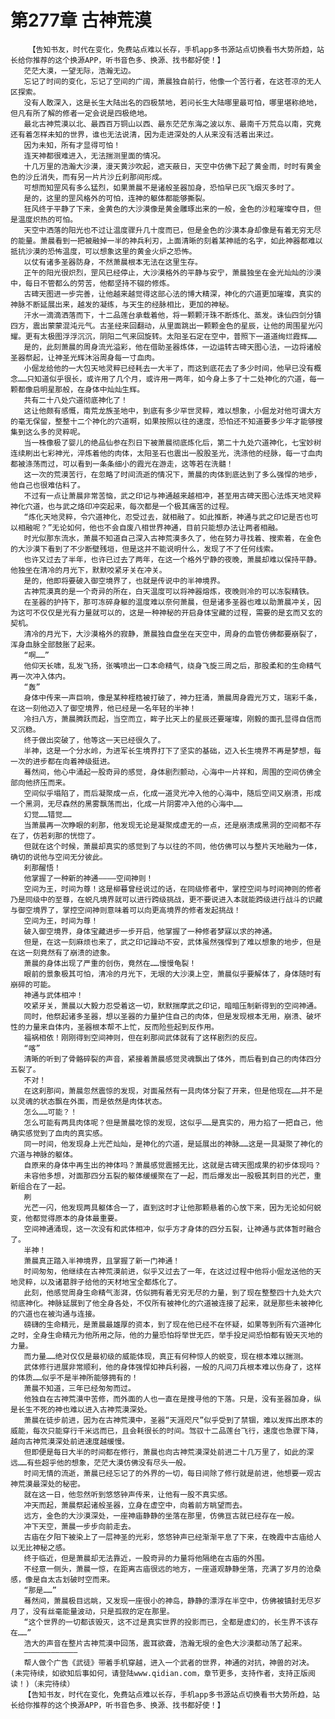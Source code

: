 # 第277章 古神荒漠
        【告知书友，时代在变化，免费站点难以长存，手机app多书源站点切换看书大势所趋，站长给你推荐的这个换源APP，听书音色多、换源、找书都好使！】
       茫茫大漠，一望无际，浩瀚无边。
       忘记了时间的变化，忘记了空间的广阔，萧晨独自前行，他像一个苦行者，在这苍凉的无人区探索。
       没有人敢深入，这是长生大陆出名的四极禁地，若问长生大陆哪里最可怕，哪里堪称绝地，但凡有所了解的修者一定会说是四极绝地。
       最北古神荒漠以北、最西百万铜山以西、最东茫茫东海之波以东、最南千万荒岛以南，究竟还有着怎样未知的世界，谁也无法说清，因为走进深处的人从来没有活着出来过。
       因为未知，所有才显得可怕！
       连天神都很难进入，无法揣测里面的情况。
       十几万里的浩瀚大沙漠，漫天黄沙吹起，遮天蔽日，天空中仿佛下起了黄金雨，时时有黄金色的沙丘消失，而有另一片片沙丘刹那间形成。
       可想而知罡风有多么猛烈，如果萧晨不是诸般圣器加身，恐怕早已灰飞烟灭多时了。
       是的，这里的罡风格外的可怕，连神的躯体都能够撕裂。
       狂风终于平静了下来，金黄色的大沙漠像是黄金雕琢出来的一般，金色的沙粒璀璨夺目，但是温度炽热的可怕。
       天空中洒落的阳光也不过让温度骤升几十度而已，但是金色的沙漠本身却像是有着无穷无尽的能量。萧晨看到一把被融掉一半的神兵利刃，上面清晰的刻着某神祗的名字，如此神器都难以抵抗沙漠的恐怖温度，可以想象这里的黄金火炉之恐怖。
       以仗有诸多圣器防身，不然萧晨根本无法在这里生存。
       正午的阳光很炽烈，罡风已经停止，大沙漠格外的平静与安宁，萧晨独坐在金光灿灿的沙漠中，每日不管都么的劳苦，他都坚持不辍的修炼。
       古碑天图进一步完善，让他越来越觉得这部心法的博大精深，神化的穴道更加璀璨，真实的神脉不断延展出来，越发的凝练，与天生的经脉相比，更加的神秘。
       汗水一滴滴洒落而下，十二品莲台承载着他，将一颗颗汗珠不断炼化、蒸发。诛仙四剑分镇四方，震出蒙蒙混沌元气。古圣经来回翻动，从里面跳出一颗颗金色的星辰，让他的周围星光闪耀。更有太极图浮浮沉沉，阴阳二气来回旋转。太阳圣石定在空中，普照下一道道绚烂霞辉……
       是的，此刻萧晨的周身流光溢彩，他在借助圣器炼体，一边运转古碑天图心法，一边将诸般圣器祭起，让神圣光辉沐浴周身每一寸血肉。
       小倔龙给他的一大包天地灵粹已经耗去一大半了，而这到底花去了多少时间，他早已没有概念……只知道似乎很长，或许用了几个月，或许用一两年，如今身上多了十二处神化的穴道，每一颗都像启明星那般，在身体中灿灿生辉。
       共有二十八处穴道彻底神化了！
       这让他颇有感慨，南荒龙族圣地中，到底有多少罕世灵粹，难以想象，小倔龙对他可谓大方的毫无保留，整整十二个神化的穴道啊，如果按照以往的速度，恐怕还不知道要多少年才能够搜集到这么多的灵粹呢。
       当一株像极了婴儿的绝品仙参在烈日下被萧晨彻底炼化后，第二十九处穴道神化，七宝妙树连续刷出七彩神光，淬炼着他的肉体，太阳圣石也震出一股股圣光，洗涤他的经脉，每一寸血肉都被涤荡而过，可以看到一条条细小的霞光在游走，这等若在洗髓！
       这一次的荒漠苦行，在忽略了时间流逝的情况下，萧晨的肉体到底达到了多么强悍的地步，他自己也很难估料了。
       不过有一点让萧晨非常苦恼，武之印记与神通越来越相冲，甚至用古碑天图心法炼天地灵粹神化穴道，也与武之烙印冲突起来，每次都是一个极其痛苦的过程。
       “炼化天地灵粹，令穴道神化，忍受过去，就相融了。如此推断，神通与武之印记是否也可以相融呢？”无论如何，他也不会自废八相世界神通，目前只能想办法让两者相融。
       时光似那东流水，萧晨不知道自己深入古神荒漠多久了，他在努力寻找着、搜索着，在金色的大沙漠下看到了不少断壁残垣，但是这并不能说明什么，发现了不了任何线索。
       也许又过去了半年，也许已过去了两年，在这一个格外宁静的夜晚，萧晨却难以保持平静。他独坐在清冷的月光下，默默咬紧牙关在冲关。
       是的，他即将要破入御空境界了，也就是传说中的半神境界。
       古神荒漠真的是一个奇异的所在，白天温度可以将神器熔炼，夜晚则冷的可以冻裂精铁。
       在圣器的护持下，那可冻碎身躯的温度难以奈何萧晨，但是诸多圣器也难以助萧晨冲关，因为这可不仅仅是光有力量就可以的，这是一种神秘的开启身体宝藏的过程，需要的是玄而又玄的契机。
       清冷的月光下，大沙漠格外的寂静，萧晨独自盘坐在天空中，周身的血管仿佛都要崩裂了，浑身血脉全部鼓胀了起来。
       “啊……”
       他仰天长啸，乱发飞扬，张嘴喷出一口本命精气，绕身飞旋三周之后，那股柔和的生命精气再一次冲入体内。
       “轰”
       身体中传来一声巨响，像是某种桎梏被打破了，神力狂涌，萧晨周身霞光万丈，瑞彩千条，在这一刻他迈入了御空境界，他已经是一名年轻的半神！
       冷扫八方，萧晨腾跃而起，当空而立，眸子比天上的星辰还要璀璨，刚毅的面孔显得自信而又沉稳。
       终于做出突破了，他等这一天已经很久了。
       半神，这是一个分水岭，为进军长生境界打下了坚实的基础，迈入长生境界不再是梦想，每一次的进步都在向着神级挺进。
       蓦然间，他心中涌起一股奇异的感觉，身体剧烈颤动，心海中一片祥和，周围的空间仿佛全部向他挤压而来。
       空间似乎塌陷了，而后凝聚成一点，化成一道灵光冲入他的心海中，随后空间又崩溃，形成一个黑洞，无尽森然的黑雾飘荡而出，化成一片阴雾冲入他的心海中……
       幻觉……错觉……
       当萧晨再一次睁眼的刹那，他发现无论是凝聚成虚无的一点，还是崩溃成黑洞的空间都不存在了，仿若刹那的恍惚了。
       但就在这个时候，萧晨却真实的感觉到了与以往的不同，他仿佛可以与整片天地融为一体，确切的说他与空间无分彼此。
       刹那醒悟！
       他掌握了一种新的神通————空间神则！
       空间为王，时间为尊！这是柳暮曾经说过的话，在同级修者中，掌控空间与时间神则的修者乃是同级中的至尊，在蜕凡境界就可以进行跨级挑战，更不要说进入本就能跨级进行战斗的识藏与御空境界了，掌控空间神则意味着可以向更高境界的修者发起挑战！
       空间为王，时间为尊！
       破入御空境界，身体宝藏进步一步开启，他掌握了一种修者梦寐以求的神通。
       但是，在这一刻麻烦也来了，武之印记躁动不安，武体虽然强悍到了难以想象的地步，但是在这一刻竟然有了崩溃的迹象。
       萧晨的身体出现了严重的创伤，竟然在……慢慢龟裂！
       眼前的景象极其可怕，清冷的月光下，无垠的大沙漠上空，萧晨似乎要解体了，身体随时有崩碎的可能。
       神通与武体相冲！
       咬紧牙关，萧晨以大毅力忍受着这一切，默默揣摩武之印记，暗暗压制新得到的空间神通。
       同时，他祭起诸多圣器，想以圣器的力量护住自己的肉体，但是发现根本无用，崩溃、破坏性的力量来自体内，圣器根本帮不上忙，反而险些起到反作用。
       福祸相依！刚刚得到空间神则，但在刹那间武体就有了这样剧烈的反应。
       “喀”
       清晰的听到了骨骼碎裂的声音，紧接着萧晨感觉灵魂飘出了体外，而后看到自己的肉体四分五裂了。
       不对！
       在这刹那间，萧晨忽然震惊的发现，对面虽然有一具肉体分裂了开来，但是他现在……并不是以灵魂的状态飘在外面，而是依然是肉体状态。
       怎么……可能？！
       怎么可能有两具肉体呢？但是萧晨吃惊的发现，这似乎……是真实的，用力掐了一把自己，他确实感觉到了血肉的真实感。
       同一时间，他发现身上光芒灿灿，是神化的穴道，是延展出的神脉……这是一具凝聚了神化的穴道与神脉的躯体。
       自原来的身体中再生出的神体吗？萧晨感觉震撼无比，这就是古碑天图成果的初步体现吗？
       未容他多想，对面那四分五裂的躯体缓缓聚在了一起，而后爆发出一股极其刺目的光芒，重新组合在了一起。
       刷
       光芒一闪，他发现两具躯体合一了，直到这时才让他那颗悬着的心放下来，因为无论如何蜕变，他都觉得原本的身体最重要。
       空间神通涌现，这一次没有和武体相冲，似乎方才身体的四分五裂，让神通与武体暂时融合了。
       半神！
       萧晨真正踏入半神境界，且掌握了新一门神通！
       时间匆匆，他继续在古神荒漠前进，似乎又过去了一年，在这过过程中他将小倔龙送他的天地灵粹，以及诸葛胖子给他的天材地宝全都炼化了。
       此刻，他感觉周身生命精气澎湃，仿似拥有着无穷无尽的力量，到了现在整整四十九处大穴彻底神化。神脉延展到了他全身各处，不仅所有被神化的穴道被连接了起来，就是那些未被神化的穴道也在被沟通与连接。
       磅礴的生命精元，是萧晨最雄厚的资本，到了现在他已经不在怀疑，如果等到所有穴道神化之时，全身生命精元为他所用之际，他的力量恐怕将举世无匹，举手投足间恐怕都有毁天灭地的力量。
       而力量……绝对仅仅是最初级的威能体现，真正有何种惊人的蜕变，现在根本难以揣测。
       武体修行进展非常顺利，他的身体强悍如神兵利器，一般的凡间刀兵根本难以伤身了，这样的体质……似乎不是半神所能够拥有的！
       萧晨不知道，三年已经匆匆而过。
       他独自在古神荒漠中苦修，而外面的人也一直在是搜寻他的下落。只是，没有圣器加身，纵是长生不死的神也难以进入古神荒漠深处。
       萧晨在徒步前进，因为在古神荒漠中，圣器“天涯咫尺”似乎受到了禁锢，难以发挥出原本的威能，每次只能穿行千米远而已，且会耗很长的时间。驾驭十二品莲台飞行，速度也急骤下降，越向古神荒漠深处前进速度越缓慢。
       但即便是每日大半的时间都在修行，萧晨也向古神荒漠深处前进二十几万里了，如此的深远……有些超乎他的想象，茫茫大漠仿佛没有尽头一般。
       时间无情的流逝，萧晨已经忘记了的外界的一切，每日间除了修行就是前进，他想要一观古神荒漠最深处的秘密。
       就在这一日，他忽然听到悠悠钟声传来，让他有一股不真实感。
       冲天而起，萧晨祭起诸般圣器，立身在虚空中，向着前方眺望而去。
       远方，金色的大沙漠深处，一座神庙静静的坐落在那里，仿佛亘古就已经存在一般。
       冲下天空，萧晨一步步向前走去。
       古庙在夕阳下被染上了一层神圣的光彩，悠悠钟声已经渐渐平息了下来，在晚霞中古庙给人以无比神秘之感。
       终于临近，但是萧晨却无法靠近，一股奇异的力量将他隔绝在古庙的外围。
       不经意一侧头，萧晨一惊，在距离古庙很远的地方，一座道观静静坐落，充满了岁月的沧桑感，像是自太古划破时空而来。
       “那是……”
       蓦然间，萧晨极目远眺，又发现一座很小的神岛，静静的漂浮在半空中，仿佛被镇封无尽岁月了，没有丝毫能量波动，只是孤寂的定在那里。
       “这个世界的一切都该毁灭，这不过是真实世界的投影而已，全都是虚幻的，长生界不该存在……”
       浩大的声音在整片古神荒漠中回荡，震耳欲聋，浩瀚无垠的金色大沙漠都动荡了起来。
       ————————————
       帮人做个广告《武徒》带着手机穿越，进入一个武者的世界，神通的对抗，神兽的对决。(未完待续，如欲知后事如何，请登陆www.qidian.com，章节更多，支持作者，支持正版阅读！)（未完待续）
       【告知书友，时代在变化，免费站点难以长存，手机app多书源站点切换看书大势所趋，站长给你推荐的这个换源APP，听书音色多、换源、找书都好使！】